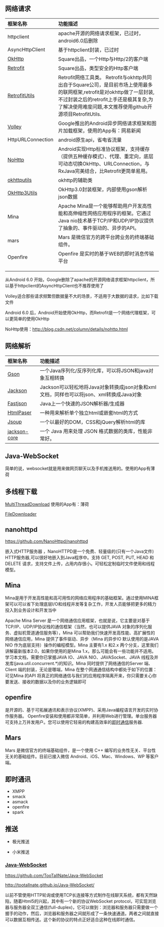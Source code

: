 ## **网络请求**

| 框架名称                                     | 功能描述                                     |
| :--------------------------------------- | :--------------------------------------- |
| httpclient                               | apache开源的网络请求框架，已过时，android6.0后删除        |
| AsyncHttpClient                          | 基于httpclient封装，已过时                       |
| [OkHttp](https://github.com/square/okhttp) | Square出品，一个Http与Http/2的客户端               |
| [Retrofit](https://github.com/square/retrofit) | Square出品，类型安全的Http客户端                    |
| [RetrofitUtils](https://github.com/open-android/RetrofitUtils) | Retrofit网络工具类。 Retrofit与okhttp共同出自于Square公司，是目前市场上使用最多的联网框架,retrofit是对okhttp做了一层封装,不过封装之后的retrofit上手还是极其复杂,为了解决使用难度问题,本文推荐使用github开源项目RetrofitUtils. |
| [Volley](https://android.googlesource.com/platform/frameworks/volley) | Google推出的Android异步网络请求框架和图片加载框架，使用的App有：网易新闻 |
| HttpURLConnection                        | android原生api，省电省流量                       |
| [NoHttp](https://github.com/yanzhenjie/NoHttp) | Android实现Http标准协议框架，支持缓存（提供五种缓存模式）、代理、重定向，底层可动态切换OkHttp、URLConnection，与RxJava完美结合，比Retrofit更简单易用。 |
| [okhttputils](https://github.com/hongyangAndroid/okhttputils) | okhttp的辅助类                               |
| [OkHttp3Utils](https://github.com/open-android/OkHttp3Utils) | OkHttp3.0封装框架，内部使用gson解析json数据           |
| Mina                                     | Apache Mina是一个能够帮助用户开发高性能和高伸缩性网络应用程序的框架。它通过Java nio技术基于TCP/IP和UDP/IP协议提供了抽象的、事件驱动的、异步的API。 |
| mars                                     | Mars 是微信官方的跨平台跨业务的终端基础组件。                |
| Openfire                                 | Openfire 是实时的基于WEB的即时消息传输平台              |
|                                          |                                          |
|                                          |                                          |
|                                          |                                          |

从Android 6.0 开始，Google删除了apache的开源网络请求框架httpclient，所以基于httpclient的AsyncHttpClient也不推荐使用了

Volley适合那些请求频繁但数据量不大的场景，不适用于大数据的请求，比如下载文件

Android 6.0 后，Android开始使用OkHttp，而Retrofit是一个网络代理框架，可以更简单的使用OkHttp

NoHttp使用：http://blog.csdn.net/column/details/nohttp.html

## **网络解析**

| 框架名称                                     | 功能描述                                     |
| :--------------------------------------- | :--------------------------------------- |
| [Gson](https://github.com/google/gson)   | 一个Java序列化/反序列化库，可以将JSON和java对象互相转换       |
| [Jackson](https://github.com/codehaus/jackson) | Jackson可以轻松地将Java对象转换成json对象和xml文档，同样也可以将json、xml转换成Java对象 |
| [Fastjson](https://github.com/alibaba/fastjson) | Java上一个快速的JSON解析器/生成器                    |
| [HtmlPaser](https://sourceforge.net/projects/htmlparser/) | 一种用来解析单个独立html或嵌套html的方式                 |
| [Jsoup](https://github.com/jhy/jsoup)    | 一个以最好的DOM，CSS和jQuery解析html的库             |
| [jackson-core](https://github.com/FasterXML/jackson-core) | 一个 Java 用来处理 JSON 格式数据的类库，性能非常好。         |

## Java-WebSocket

简单的说，websocket就是用来做网页聊天以及手机推送用的。使用的App有薄荷

## 多线程下载

[MultiThreadDownload](https://github.com/Aspsine/MultiThreadDownload) 使用的App有：薄荷

[FileDownloader](https://github.com/lingochamp/FileDownloader)

## nanohttpd

https://github.com/NanoHttpd/nanohttpd

嵌入式HTTP服务器 ，NanoHTTPD是一个免费、轻量级的(只有一个Java文件) HTTP服务器,可以很好地嵌入到Java程序中。支持 GET, POST, PUT, HEAD 和 DELETE 请求，支持文件上传，占用内存很小。可轻松定制临时文件使用和线程模型。

## Mina

Mina是用于开发高性能和高可用性的网络应用程序的基础框架。通过使用MINA框架可以可以省下处理底层I/O和线程并发等复杂工作，开发人员能够把更多的精力投入到业务设计和开发当中

Apache Mina Server 是一个网络通信应用框架，也就是说，它主要是对基于TCP/IP、UDP/IP协议栈的通信框架（当然，也可以提供JAVA 对象的序列化服务、虚拟机管道通信服务等），Mina 可以帮助我们快速开发高性能、高扩展性的网络通信应用，Mina 提供了事件驱动、异步（Mina 的异步IO 默认使用的是JAVA NIO 作为底层支持）操作的编程模型。Mina 主要有1.x 和2.x 两个分支，这里我们讲解最新版本2.0，如果你使用的是Mina 1.x，那么可能会有一些功能并不适用。学习本文档，需要你已掌握JAVA IO、JAVA NIO、JAVASocket、JAVA 线程及并发库(java.util.concurrent.*)的知识。Mina 同时提供了网络通信的Server 端、Client 端的封装，无论是哪端，Mina 在整个网通通信结构中都处于如下的位置：可见Mina 的API 将真正的网络通信与我们的应用程序隔离开来，你只需要关心你要发送、接收的数据以及你的业务逻辑即可

## openfire

是开源的、基于可拓展通讯和表示协议(XMPP)、采用Java编程语言开发的实时协作服务器。 Openfire安装和使用都非常简单，并利用Web进行管理。单台服务器可支持上万并发用户。您可以使用它轻易的构建高效率的[即时通信](http://baike.baidu.com/item/%E5%8D%B3%E6%97%B6%E9%80%9A%E4%BF%A1)服务器.

## Mars 

Mars 是微信官方的终端基础组件，是一个使用 C++ 编写的业务性无关、平台性无关的基础组件。目前已接入微信 Android、iOS、Mac、Windows、WP 等客户端。

## 即时通讯

- XMPP
- smack
- asmack
- openfire
- spark

## 推送

- 极光推送

- 小米推送

### [Java-WebSocket](https://github.com/TooTallNate/Java-WebSocket)

https://github.com/TooTallNate/Java-WebSocket

http://tootallnate.github.io/Java-WebSocket/

以前不管使用HTTP轮询或使用TCP长连接等方式制作在线聊天系统，都有天然缺陷，随着Html5的兴起，其中有一个新的协议WebSocket protocol，可实现浏览器与服务器全双工通信(full-duplex)，它可以做到：浏览器和服务器只需要做一个握手的动作，然后，浏览器和服务器之间就形成了一条快速通道。两者之间就直接可以数据互相传送。这个新的协议的特点正好适合这种在线即时通信。

